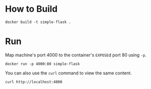 # How to Build
`docker build -t simple-flask .`

# Run
Map machine's port 4000 to the container's `EXPOSE`d port 80 using `-p`.

`docker run -p 4000:80 simple-flask`

You can also use the `curl` command to view the same content.

`curl http://localhost:4000`